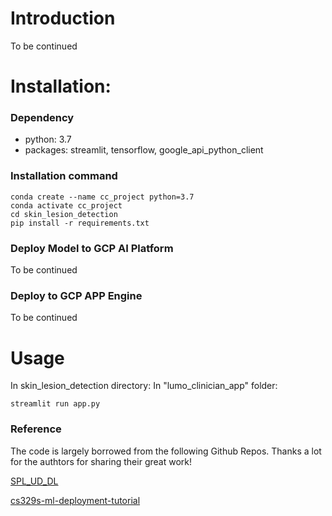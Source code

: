 # Introduction
To be continued

# Installation:

### Dependency

* python: 3.7
* packages: streamlit, tensorflow, google_api_python_client

### Installation command
```
conda create --name cc_project python=3.7 
conda activate cc_project 
cd skin_lesion_detection
pip install -r requirements.txt
```

### Deploy Model to GCP AI Platform
To be continued

### Deploy to GCP APP Engine
To be continued

# Usage

In skin_lesion_detection directory:
In "lumo_clinician_app" folder:
```
streamlit run app.py
```

### Reference
The code is largely borrowed from the following Github Repos.
Thanks a lot for the authtors for sharing their great work!

[SPL_UD_DL](https://github.com/lrsoenksen/SPL_UD_DL)

[cs329s-ml-deployment-tutorial](https://github.com/mrdbourke/cs329s-ml-deployment-tutorial)
